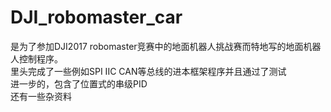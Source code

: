 # DJI_robomaster_car 
是为了参加DJI2017 robomaster竞赛中的地面机器人挑战赛而特地写的地面机器人控制程序。  
里头完成了一些例如SPI IIC CAN等总线的进本框架程序并且通过了测试  
进一步的，包含了位置式的串级PID  
还有一些杂资料

